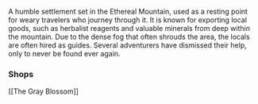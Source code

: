 A humble settlement set in the Ethereal Mountain, used as a resting point for weary travelers who journey through it. It is known for exporting local goods, such as herbalist reagents and valuable minerals from deep within the mountain. Due to the dense fog that often shrouds the area, the locals are often hired as guides. Several adventurers have dismissed their help, only to never be found ever again.

### Shops

[[The Gray Blossom]]